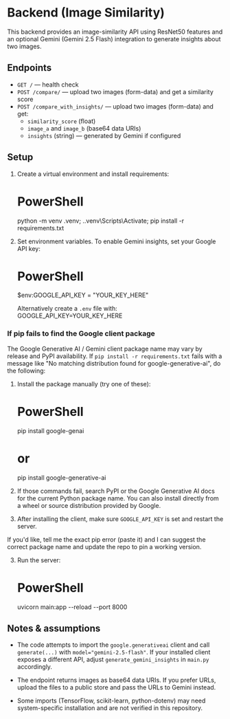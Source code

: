 # Backend (Image Similarity)

This backend provides an image-similarity API using ResNet50 features and an optional Gemini (Gemini 2.5 Flash) integration to generate insights about two images.

## Endpoints

- `GET /` — health check
- `POST /compare/` — upload two images (form-data) and get a similarity score
- `POST /compare_with_insights/` — upload two images (form-data) and get:
  - `similarity_score` (float)
  - `image_a` and `image_b` (base64 data URIs)
  - `insights` (string) — generated by Gemini if configured

## Setup

1. Create a virtual environment and install requirements:

   # PowerShell
   python -m venv .venv; .\.venv\Scripts\Activate; pip install -r requirements.txt

2. Set environment variables. To enable Gemini insights, set your Google API key:

   # PowerShell
   $env:GOOGLE_API_KEY = "YOUR_KEY_HERE"

   Alternatively create a `.env` file with:
   GOOGLE_API_KEY=YOUR_KEY_HERE

### If pip fails to find the Google client package

The Google Generative AI / Gemini client package name may vary by release and PyPI availability. If `pip install -r requirements.txt` fails with a message like "No matching distribution found for google-generative-ai", do the following:

1. Install the package manually (try one of these):

   # PowerShell
   pip install google-genai
   # or
   pip install google-generative-ai

2. If those commands fail, search PyPI or the Google Generative AI docs for the current Python package name. You can also install directly from a wheel or source distribution provided by Google.

3. After installing the client, make sure `GOOGLE_API_KEY` is set and restart the server.

If you'd like, tell me the exact pip error (paste it) and I can suggest the correct package name and update the repo to pin a working version.

3. Run the server:

   # PowerShell
   uvicorn main:app --reload --port 8000

## Notes & assumptions

- The code attempts to import the `google.generativeai` client and call `generate(...)` with `model="gemini-2.5-flash"`.
  If your installed client exposes a different API, adjust `generate_gemini_insights` in `main.py` accordingly.

- The endpoint returns images as base64 data URIs. If you prefer URLs, upload the files to a public store and pass the URLs to Gemini instead.

- Some imports (TensorFlow, scikit-learn, python-dotenv) may need system-specific installation and are not verified in this repository.
